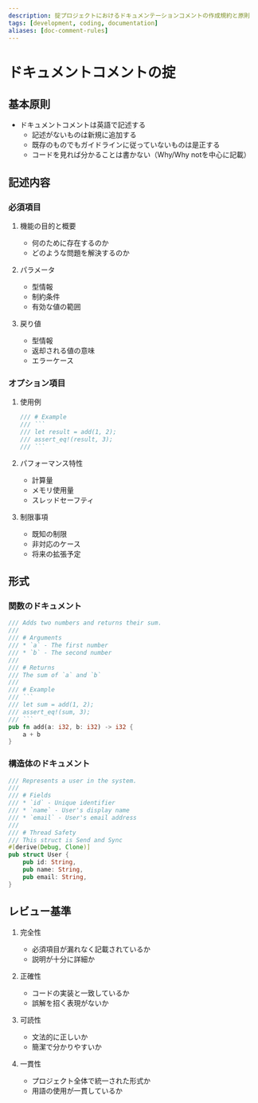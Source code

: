 ```yaml
---
description: 掟プロジェクトにおけるドキュメンテーションコメントの作成規約と原則
tags: [development, coding, documentation]
aliases: [doc-comment-rules]
---
```


# ドキュメントコメントの掟

## 基本原則

- ドキュメントコメントは英語で記述する
  - 記述がないものは新規に追加する
  - 既存のものでもガイドラインに従っていないものは是正する
  - コードを見れば分かることは書かない（Why/Why notを中心に記載）

## 記述内容

### 必須項目

1. 機能の目的と概要
   - 何のために存在するのか
   - どのような問題を解決するのか

2. パラメータ
   - 型情報
   - 制約条件
   - 有効な値の範囲

3. 戻り値
   - 型情報
   - 返却される値の意味
   - エラーケース

### オプション項目

1. 使用例

   ```rust
   /// # Example
   /// ```
   /// let result = add(1, 2);
   /// assert_eq!(result, 3);
   /// ```
   ```

2. パフォーマンス特性
   - 計算量
   - メモリ使用量
   - スレッドセーフティ

3. 制限事項
   - 既知の制限
   - 非対応のケース
   - 将来の拡張予定

## 形式

### 関数のドキュメント

```rust
/// Adds two numbers and returns their sum.
///
/// # Arguments
/// * `a` - The first number
/// * `b` - The second number
///
/// # Returns
/// The sum of `a` and `b`
///
/// # Example
/// ```
/// let sum = add(1, 2);
/// assert_eq!(sum, 3);
/// ```
pub fn add(a: i32, b: i32) -> i32 {
    a + b
}
```

### 構造体のドキュメント

```rust
/// Represents a user in the system.
///
/// # Fields
/// * `id` - Unique identifier
/// * `name` - User's display name
/// * `email` - User's email address
///
/// # Thread Safety
/// This struct is Send and Sync
#[derive(Debug, Clone)]
pub struct User {
    pub id: String,
    pub name: String,
    pub email: String,
}
```

## レビュー基準

1. 完全性
   - 必須項目が漏れなく記載されているか
   - 説明が十分に詳細か

2. 正確性
   - コードの実装と一致しているか
   - 誤解を招く表現がないか

3. 可読性
   - 文法的に正しいか
   - 簡潔で分かりやすいか

4. 一貫性
   - プロジェクト全体で統一された形式か
   - 用語の使用が一貫しているか